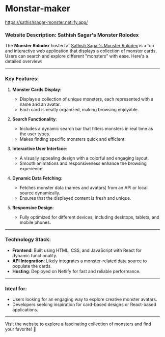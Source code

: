 # Monstar-maker
https://sathishsagar-monster.netlify.app/
### Website Description: Sathish Sagar's Monster Rolodex

The **Monster Rolodex** hosted at [Sathish Sagar's Monster Rolodex](https://sathishsagar-monster.netlify.app/) is a fun and interactive web application that displays a collection of monster cards. Users can search and explore different "monsters" with ease. Here's a detailed overview:

---

### Key Features:

1. **Monster Cards Display**:
   - Displays a collection of unique monsters, each represented with a name and an avatar.
   - Each card is neatly organized, making browsing enjoyable.

2. **Search Functionality**:
   - Includes a dynamic search bar that filters monsters in real time as the user types.
   - Makes finding specific monsters quick and efficient.

3. **Interactive User Interface**:
   - A visually appealing design with a colorful and engaging layout.
   - Smooth animations and responsiveness enhance the browsing experience.

4. **Dynamic Data Fetching**:
   - Fetches monster data (names and avatars) from an API or local source dynamically.
   - Ensures that the displayed content is fresh and unique.

5. **Responsive Design**:
   - Fully optimized for different devices, including desktops, tablets, and mobile phones.

---

### Technology Stack:
- **Frontend**: Built using HTML, CSS, and JavaScript with React for dynamic functionality.
- **API Integration**: Likely integrates a monster-related data source to populate the cards.
- **Hosting**: Deployed on Netlify for fast and reliable performance.

---

### Ideal for:
- Users looking for an engaging way to explore creative monster avatars.
- Developers seeking inspiration for card-based designs or React-based applications.

---

Visit the website to explore a fascinating collection of monsters and find your favorite! 👾
